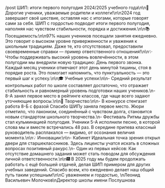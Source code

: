 /post ШИП: итоги первого полугодия 2024/2025 учебного года\n\n🎄 Дорогие ученики, уважаемые родители и коллеги!\n\n2024 год 
завершает своё шествие, оставляя нас с итогами, которые говорят сами за себя. ШИП с гордостью подводит итоги первого полугодия,
наполняя нас чувством стабильности, порядка и достижения.\n\n📚 Посещаемость:\n\n97% наших учеников посещали занятия ежедневно. 
Это говорит о высоком уровне приверженности и уважения к школьным традициям. Даже те, кто отсутствовал, предоставили своевременные справки
— пример ответственного отношения!\n\n✨ Чтобы поддерживать высокий уровень вовлечённости, в этом полугодии мы внедрили новую традицию:
День первого звонка. Каждый месяц ученики отмечают этот день минутой тишины, стоя в порядке роста. Это помогает напомнить, что 
пунктуальность — это первый шаг к успеху.\n\n🎓 Учебные успехи:\n\n- Средний результат контрольных работ по школе составляет 
достаточно, что отражает стабильность и равномерный уровень подготовки наших учеников.\n- 8-А занял первое место в рейтинге 
классов, где чаще всего задают уточняющие вопросы.\n\n🎨 Творчество:\n\n- В конкурсе стенгазет работа 8-Б с фразой Спасибо 
ШИПу заняла первое место. Жюри отметило, что лаконизм, соединённый с чувством долга, становится новым стандартом школьного 
творчества.\n- Фестиваль Ритмы дружбы стал кульминацией полугодия. Ученики 5-А исполнили песню, в которой слова мы и вместе
встречались 48 раз. В середине припева классный руководитель расплакался — видимо, от осознания величия момента.\n\n💡 
Инновации:\n\n- Кабинет Идеальная точка зрения открыл двери для старшеклассников. Здесь лицеисты учатся искать в сложных 
вопросах позитивный ракурс.\n- Один из первых кейсов: Как отсутствие домашнего задания может стать поводом для обсуждения
личной ответственности.\n\n🎆 В 2025 году мы будем продолжать работать с ещё большей отдачей, делая ШИП примером для других 
учебных заведений. Спасибо всем, кто ежедневно делает наш общий путь таким успешным!\n\nС уважением и гордостью,
\nЛеонид Васильевич Молочков\nДиректор школы имени Послушнова
